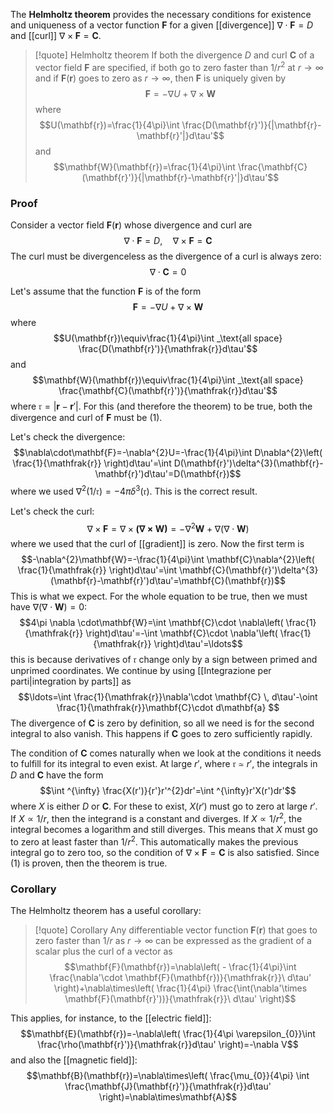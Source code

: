 The **Helmholtz theorem** provides the necessary conditions for existence and uniqueness of a vector function $\mathbf{F}$ for a given [[divergence]] $\nabla\cdot\mathbf{F}=D$ and [[curl]] $\nabla\times\mathbf{F}=\mathbf{C}$.

> [!quote] Helmholtz theorem
> If both the divergence $D$ and curl $\mathbf{C}$ of a vector field $\mathbf{F}$ are specified, if both go to zero faster than $1/r^{2}$ at $r \rightarrow \infty$ and if $\mathbf{F}(\mathbf{r})$ goes to zero as $r \rightarrow \infty$, then $\mathbf{F}$ is uniquely given by
> $$\mathbf{F}=-\nabla U+\nabla\times\mathbf{W}$$
> where
> $$U(\mathbf{r})=\frac{1}{4\pi}\int \frac{D(\mathbf{r}')}{|\mathbf{r}-\mathbf{r}'|}d\tau'$$
> and
> $$\mathbf{W}(\mathbf{r})=\frac{1}{4\pi}\int \frac{\mathbf{C}(\mathbf{r}')}{|\mathbf{r}-\mathbf{r}'|}d\tau'$$

### Proof
Consider a vector field $\mathbf{F}(\mathbf{r})$ whose divergence and curl are
$$\nabla\cdot\mathbf{F}=D, \quad \nabla\times\mathbf{F}=\mathbf{C}\tag{1}$$
The curl must be divergenceless as the divergence of a curl is always zero:
$$\nabla\cdot\mathbf{C}=0$$

Let's assume that the function $\mathbf{F}$ is of the form
$$\mathbf{F}=-\nabla U+\nabla\times\mathbf{W}$$
where
$$U(\mathbf{r})\equiv\frac{1}{4\pi}\int _\text{all space} \frac{D(\mathbf{r}')}{\mathfrak{r}}d\tau'$$
and
$$\mathbf{W}(\mathbf{r})\equiv\frac{1}{4\pi}\int _\text{all space} \frac{\mathbf{C}(\mathbf{r}')}{\mathfrak{r}}d\tau'$$
where $\mathfrak{r} = \lvert \mathbf{r}-\mathbf{r}' \rvert$. For this (and therefore the theorem) to be true, both the divergence and curl of $\mathbf{F}$ must be $(1)$.

Let's check the divergence:
$$\nabla\cdot\mathbf{F}=-\nabla^{2}U=-\frac{1}{4\pi}\int D\nabla^{2}\left( \frac{1}{\mathfrak{r}} \right)d\tau'=\int D(\mathbf{r}')\delta^{3}(\mathbf{r}-\mathbf{r}')d\tau'=D(\mathbf{r})$$
where we used $\nabla^{2}\left( 1/\mathfrak{r} \right)=-4\pi \delta^{3}(\mathfrak{r})$. This is the correct result.

Let's check the curl:
$$\nabla\times\mathbf{F}=\nabla\times\mathbf{(\nabla\times\mathbf{W})}=-\nabla^{2}\mathbf{W}+\nabla(\nabla\cdot\mathbf{W})$$
where we used that the curl of [[gradient]] is zero. Now the first term is
$$-\nabla^{2}\mathbf{W}=-\frac{1}{4\pi}\int \mathbf{C}\nabla^{2}\left( \frac{1}{\mathfrak{r}} \right)d\tau'=\int \mathbf{C}(\mathbf{r}')\delta^{3}(\mathbf{r}-\mathbf{r}')d\tau'=\mathbf{C}(\mathbf{r})$$
This is what we expect. For the whole equation to be true, then we must have $\nabla(\nabla\cdot\mathbf{W})=0$:
$$4\pi \nabla \cdot\mathbf{W}=\int \mathbf{C}\cdot \nabla\left( \frac{1}{\mathfrak{r}} \right)d\tau'=-\int \mathbf{C}\cdot \nabla'\left( \frac{1}{\mathfrak{r}} \right)d\tau'=\ldots$$
this is because derivatives of $\mathfrak{r}$ change only by a sign between primed and unprimed coordinates. We continue by using [[Integrazione per parti|integration by parts]] as
$$\ldots=\int \frac{1}{\mathfrak{r}}\nabla'\cdot \mathbf{C} \, d\tau'-\oint \frac{1}{\mathfrak{r}}\mathbf{C}\cdot d\mathbf{a} $$
The divergence of $\mathbf{C}$ is zero by definition, so all we need is for the second integral to also vanish. This happens if $\mathbf{ C}$ goes to zero sufficiently rapidly.

The condition of $\mathbf{C}$ comes naturally when we look at the conditions it needs to fulfill for its integral to even exist. At large $r'$, where $\mathfrak{r}\simeq r'$, the integrals in $D$ and $\mathbf{C}$ have the form
$$\int ^{\infty} \frac{X(r')}{r'}r'^{2}dr'=\int ^{\infty}r'X(r')dr'$$
where $X$ is either $D$ or $\mathbf{C}$. For these to exist, $X(r')$ must go to zero at large $r'$. If $X\propto 1/r$, then the integrand is a constant and diverges. If $X\propto 1/r^{2}$, the integral becomes a logarithm and still diverges. This means that $X$ must go to zero at least faster than $1/r^{2}$. This automatically makes the previous integral go to zero too, so the condition of $\nabla\times\mathbf{F}=\mathbf{C}$ is also satisfied. Since $(1)$ is proven, then the theorem is true.
### Corollary
The Helmholtz theorem has a useful corollary:

> [!quote] Corollary
> Any differentiable vector function $\mathbf{F}(\mathbf{r})$ that goes to zero faster than $1/r$ as $r \to \infty$ can be expressed as the gradient of a scalar plus the curl of a vector as
> $$\mathbf{F}(\mathbf{r})=\nabla\left( - \frac{1}{4\pi}\int \frac{\nabla'\cdot \mathbf{F}(\mathbf{r})}{\mathfrak{r}}\ d\tau'  \right)+\nabla\times\left( \frac{1}{4\pi} \frac{\int(\nabla'\times \mathbf{F}(\mathbf{r}'))}{\mathfrak{r}}\ d\tau' \right)$$

 This applies, for instance, to the [[electric field]]:
$$\mathbf{E}(\mathbf{r})=-\nabla\left( \frac{1}{4\pi \varepsilon_{0}}\int \frac{\rho(\mathbf{r}')}{\mathfrak{r}}d\tau' \right)=-\nabla V$$
and also the [[magnetic field]]:
$$\mathbf{B}(\mathbf{r})=\nabla\times\left( \frac{\mu_{0}}{4\pi} \int \frac{\mathbf{J}(\mathbf{r}')}{\mathfrak{r}}d\tau' \right)=\nabla\times\mathbf{A}$$
